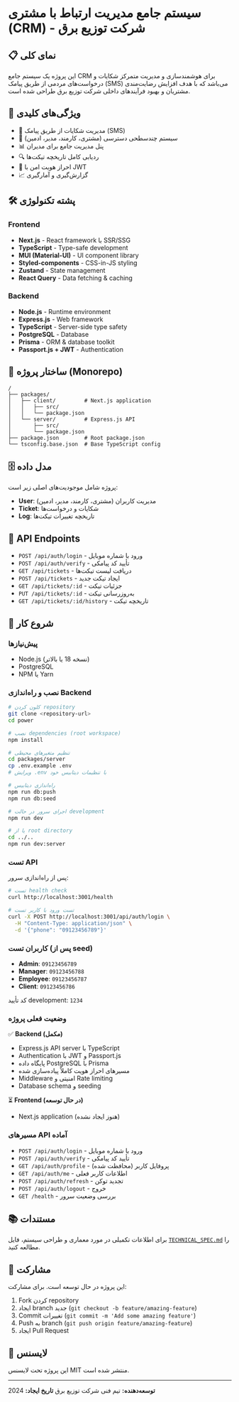 # سیستم جامع مدیریت ارتباط با مشتری (CRM) - شرکت توزیع برق

## 📋 نمای کلی

این پروژه یک سیستم جامع CRM برای هوشمندسازی و مدیریت متمرکز شکایات و درخواست‌های مردمی از طریق پیامک (SMS) می‌باشد که با هدف افزایش رضایت‌مندی مشتریان و بهبود فرآیندهای داخلی شرکت توزیع برق طراحی شده است.

## 🚀 ویژگی‌های کلیدی

- 📱 مدیریت شکایات از طریق پیامک (SMS)
- 👥 سیستم چندسطحی دسترسی (مشتری، کارمند، مدیر، ادمین)
- 📊 پنل مدیریت جامع برای مدیران
- 🔍 ردیابی کامل تاریخچه تیکت‌ها
- 🔐 احراز هویت امن با JWT
- 📈 گزارش‌گیری و آمارگیری

## 🛠️ پشته تکنولوژی

### Frontend
- **Next.js** - React framework با SSR/SSG
- **TypeScript** - Type-safe development  
- **MUI (Material-UI)** - UI component library
- **Styled-components** - CSS-in-JS styling
- **Zustand** - State management
- **React Query** - Data fetching & caching

### Backend  
- **Node.js** - Runtime environment
- **Express.js** - Web framework
- **TypeScript** - Server-side type safety
- **PostgreSQL** - Database
- **Prisma** - ORM & database toolkit
- **Passport.js + JWT** - Authentication

## 📁 ساختار پروژه (Monorepo)

```
/
├── packages/
│   ├── client/         # Next.js application
│   │   ├── src/
│   │   └── package.json
│   └── server/         # Express.js API
│       ├── src/
│       └── package.json
├── package.json        # Root package.json
└── tsconfig.base.json  # Base TypeScript config
```

## 🗄️ مدل داده

پروژه شامل موجودیت‌های اصلی زیر است:

- **User**: مدیریت کاربران (مشتری، کارمند، مدیر، ادمین)
- **Ticket**: شکایات و درخواست‌ها
- **Log**: تاریخچه تغییرات تیکت‌ها

## 🔗 API Endpoints

- `POST /api/auth/login` - ورود با شماره موبایل
- `POST /api/auth/verify` - تأیید کد پیامکی
- `GET /api/tickets` - دریافت لیست تیکت‌ها
- `POST /api/tickets` - ایجاد تیکت جدید
- `GET /api/tickets/:id` - جزئیات تیکت
- `PUT /api/tickets/:id` - به‌روزرسانی تیکت
- `GET /api/tickets/:id/history` - تاریخچه تیکت

## 🏁 شروع کار

### پیش‌نیازها

- Node.js (نسخه 18 یا بالاتر)
- PostgreSQL
- NPM یا Yarn

### نصب و راه‌اندازی Backend

```bash
# کلون کردن repository
git clone <repository-url>
cd power

# نصب dependencies (root workspace)
npm install

# تنظیم متغیرهای محیطی
cd packages/server
cp .env.example .env
# ویرایش .env با تنظیمات دیتابیس خود

# راه‌اندازی دیتابیس
npm run db:push
npm run db:seed

# اجرای سرور در حالت development
npm run dev

# یا از root directory
cd ../..
npm run dev:server
```

### تست API

پس از راه‌اندازی سرور:

```bash
# تست health check
curl http://localhost:3001/health

# تست ورود با کاربر تست
curl -X POST http://localhost:3001/api/auth/login \
  -H "Content-Type: application/json" \
  -d '{"phone": "09123456789"}'
```

### کاربران تست (پس از seed)

- **Admin**: `09123456789`
- **Manager**: `09123456788`  
- **Employee**: `09123456787`
- **Client**: `09123456786`

کد تأیید development: `1234`

### وضعیت فعلی پروژه

✅ **Backend (مکمل)**
- Express.js API server با TypeScript
- Authentication با JWT و Passport.js
- پایگاه داده PostgreSQL با Prisma
- مسیرهای احراز هویت کاملاً پیاده‌سازی شده
- Middleware امنیتی و Rate limiting
- Database schema و seeding

⏳ **Frontend (در حال توسعه)**
- Next.js application (هنوز ایجاد نشده)

### مسیرهای API آماده

- `POST /api/auth/login` - ورود با شماره موبایل
- `POST /api/auth/verify` - تأیید کد پیامکی
- `GET /api/auth/profile` - پروفایل کاربر (محافظت شده)
- `GET /api/auth/me` - اطلاعات کاربر فعلی
- `POST /api/auth/refresh` - تجدید توکن
- `POST /api/auth/logout` - خروج
- `GET /health` - بررسی وضعیت سرور

## 📚 مستندات

برای اطلاعات تکمیلی در مورد معماری و طراحی سیستم، فایل [`TECHNICAL_SPEC.md`](./TECHNICAL_SPEC.md) را مطالعه کنید.

## 🤝 مشارکت

این پروژه در حال توسعه است. برای مشارکت:

1. Fork کردن repository
2. ایجاد branch جدید (`git checkout -b feature/amazing-feature`)
3. Commit تغییرات (`git commit -m 'Add some amazing feature'`)
4. Push به branch (`git push origin feature/amazing-feature`)
5. ایجاد Pull Request

## 📝 لایسنس

این پروژه تحت لایسنس MIT منتشر شده است.

---

**توسعه‌دهنده:** تیم فنی شرکت توزیع برق
**تاریخ ایجاد:** 2024